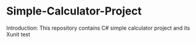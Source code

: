 # Simple-Calculator-Project
Introduction:
    This repository contains C# simple calculator project and its Xunit test